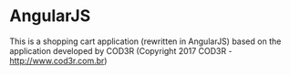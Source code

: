 # AngularJS
This is a shopping cart application (rewritten in AngularJS) based on the application developed by COD3R (Copyright 2017 COD3R - http://www.cod3r.com.br)